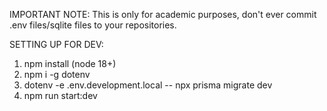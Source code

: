 IMPORTANT NOTE:
This is only for academic purposes, don't ever commit .env files/sqlite files to your repositories.

SETTING UP FOR DEV:
1. npm install (node 18+)
2. npm i -g dotenv
3. dotenv -e .env.development.local -- npx prisma migrate dev
4. npm run start:dev

